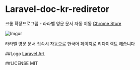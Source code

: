# Laravel-doc-kr-rediretor

크롬 확장프로그램 - 라라벨 영문 문서 자동 이동   [Chrome Store](https://chrome.google.com/webstore/detail/%EB%9D%BC%EB%9D%BC%EB%B2%A8-%EB%A9%94%EB%89%B4%EC%96%BC-%EB%A6%AC%EB%8B%A4%EC%9D%B4%EB%A0%89%ED%84%B0/pkbcakdjjhaimklnehboplmakbkjlnfg)

![Imgur](https://i.imgur.com/ufcmuJw.png)

라라벨 영문 문서 접속시 자동으로 한국어 페이지로 리다이렉트 해줍니다

##Logo 
[Laravel Art](https://github.com/laravel/art)

##LICENSE
MIT